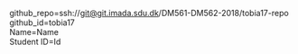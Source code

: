 github_repo=ssh://git@git.imada.sdu.dk/DM561-DM562-2018/tobia17-repo  
github_id=tobia17  
Name=Name  
Student ID=Id  